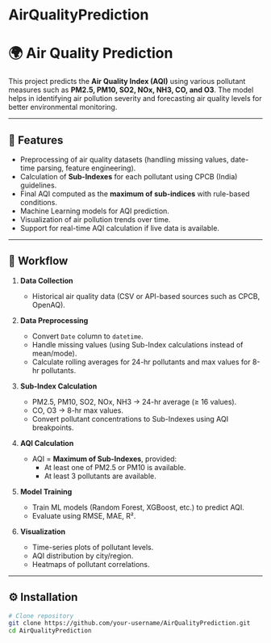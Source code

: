 # AirQualityPrediction
# 🌍 Air Quality Prediction

This project predicts the **Air Quality Index (AQI)** using various pollutant measures such as **PM2.5, PM10, SO2, NOx, NH3, CO, and O3**. The model helps in identifying air pollution severity and forecasting air quality levels for better environmental monitoring.

---

## 📌 Features
- Preprocessing of air quality datasets (handling missing values, date-time parsing, feature engineering).
- Calculation of **Sub-Indexes** for each pollutant using CPCB (India) guidelines.
- Final AQI computed as the **maximum of sub-indices** with rule-based conditions.
- Machine Learning models for AQI prediction.
- Visualization of air pollution trends over time.
- Support for real-time AQI calculation if live data is available.

---

## 🧪 Workflow
1. **Data Collection**  
   - Historical air quality data (CSV or API-based sources such as CPCB, OpenAQ).  

2. **Data Preprocessing**  
   - Convert `Date` column to `datetime`.  
   - Handle missing values (using Sub-Index calculations instead of mean/mode).  
   - Calculate rolling averages for 24-hr pollutants and max values for 8-hr pollutants.  

3. **Sub-Index Calculation**  
   - PM2.5, PM10, SO2, NOx, NH3 → 24-hr average (≥ 16 values).  
   - CO, O3 → 8-hr max values.  
   - Convert pollutant concentrations to Sub-Indexes using AQI breakpoints.  

4. **AQI Calculation**  
   - AQI = **Maximum of Sub-Indexes**, provided:  
     - At least one of PM2.5 or PM10 is available.  
     - At least 3 pollutants are available.  

5. **Model Training**  
   - Train ML models (Random Forest, XGBoost, etc.) to predict AQI.  
   - Evaluate using RMSE, MAE, R².  

6. **Visualization**  
   - Time-series plots of pollutant levels.  
   - AQI distribution by city/region.  
   - Heatmaps of pollutant correlations.  

---

## ⚙️ Installation
```bash
# Clone repository
git clone https://github.com/your-username/AirQualityPrediction.git
cd AirQualityPrediction


